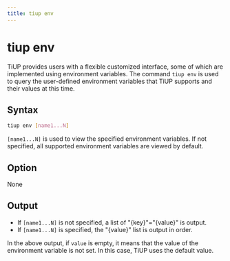 ```yaml
---
title: tiup env
---
```


# tiup env

TiUP provides users with a flexible customized interface, some of which are implemented using environment variables. The command `tiup env` is used to query the user-defined environment variables that TiUP supports and their values at this time.

## Syntax

```sh
tiup env [name1...N]
```

`[name1...N]` is used to view the specified environment variables. If not specified, all supported environment variables are viewed by default.

## Option

None

## Output

- If `[name1...N]` is not specified, a list of "{key}"="{value}" is output.
- If `[name1...N]` is specified, the "{value}" list is output in order.

In the above output, if `value` is empty, it means that the value of the environment variable is not set. In this case, TiUP uses the default value.